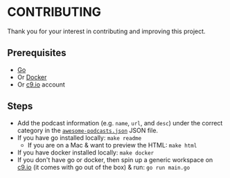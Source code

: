 # CONTRIBUTING

Thank you for your interest in contributing and improving this project.

## Prerequisites

- [Go](https://golang.org)
- Or [Docker](https://www.docker.com)
- Or [c9.io](https://c9.io) account

## Steps

- Add the podcast information (e.g. `name`, `url`, and `desc`) under the correct category in the [`awesome-podcasts.json`](awesome-podcasts.json) JSON file.
- If you have go installed locally: `make readme`
	- If you are on a Mac & want to preview the HTML: `make html`
- If you have docker installed locally: `make docker`
- If you don't have go or docker, then spin up a generic workspace on [c9.io](https://c9.io) (it comes with go out of the box) & run: `go run main.go`

